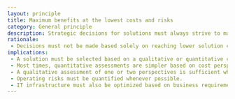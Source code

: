 ```yaml
---
layout: principle
title: Maximum benefits at the lowest costs and risks
category: General principle
description: Strategic decisions for solutions must always strive to maximize benefits generated for the business at the lowest long-term risks and costs.
rationale: 
 - Decisions must not be made based solely on reaching lower solution costs. Every strategic decision must be assessed based on cost, risk, and benefit perspectives. Lower costs often represent greater risks and, perhaps, fewer benefits.
implications:
 - A solution must be selected based on a qualitative or quantitative cost, risk, and benefit assessment
 - Most times, quantitative assessments are simpler based on cost perspective but more complex for risks and even more intricate for benefits. The quantitative assessment must always be conducted whenever possible and sufficient.
 - A qualitative assessment of one or two perspectives is sufficient when a quantitative assessment of other perspectives (for example, cost) is properly conducted and already leads to a decision.
 - Operating risks must be quantified whenever possible.
 - IT infrastructure must also be optimized based on business requirements and technological capacity to generate lower costs and risks, thus benefiting the focus of the company.
---   
```

